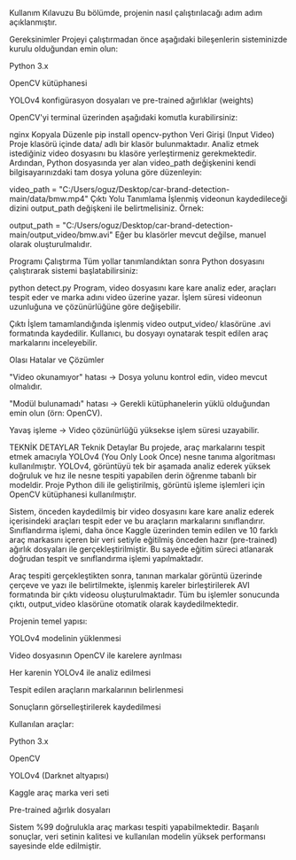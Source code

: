Kullanım Kılavuzu
Bu bölümde, projenin nasıl çalıştırılacağı adım adım açıklanmıştır.

Gereksinimler
Projeyi çalıştırmadan önce aşağıdaki bileşenlerin sisteminizde kurulu olduğundan emin olun:

Python 3.x

OpenCV kütüphanesi

YOLOv4 konfigürasyon dosyaları ve pre-trained ağırlıklar (weights)

OpenCV'yi terminal üzerinden aşağıdaki komutla kurabilirsiniz:

nginx
Kopyala
Düzenle
pip install opencv-python
Veri Girişi (Input Video)
Proje klasörü içinde data/ adlı bir klasör bulunmaktadır. Analiz etmek istediğiniz video dosyasını bu klasöre yerleştirmeniz gerekmektedir. Ardından, Python dosyasında yer alan video_path değişkenini kendi bilgisayarınızdaki tam dosya yoluna göre düzenleyin:


video_path = "C:/Users/oguz/Desktop/car-brand-detection-main/data/bmw.mp4"
Çıktı Yolu Tanımlama
İşlenmiş videonun kaydedileceği dizini output_path değişkeni ile belirtmelisiniz. Örnek:


output_path = "C:/Users/oguz/Desktop/car-brand-detection-main/output_video/bmw.avi"
Eğer bu klasörler mevcut değilse, manuel olarak oluşturulmalıdır.

Programı Çalıştırma
Tüm yollar tanımlandıktan sonra Python dosyasını çalıştırarak sistemi başlatabilirsiniz:


python detect.py
Program, video dosyasını kare kare analiz eder, araçları tespit eder ve marka adını video üzerine yazar. İşlem süresi videonun uzunluğuna ve çözünürlüğüne göre değişebilir.

Çıktı
İşlem tamamlandığında işlenmiş video output_video/ klasörüne .avi formatında kaydedilir. Kullanıcı, bu dosyayı oynatarak tespit edilen araç markalarını inceleyebilir.

Olası Hatalar ve Çözümler

"Video okunamıyor" hatası → Dosya yolunu kontrol edin, video mevcut olmalıdır.

"Modül bulunamadı" hatası → Gerekli kütüphanelerin yüklü olduğundan emin olun (örn: OpenCV).

Yavaş işleme → Video çözünürlüğü yüksekse işlem süresi uzayabilir.

TEKNİK DETAYLAR
Teknik Detaylar
Bu projede, araç markalarını tespit etmek amacıyla YOLOv4 (You Only Look Once) nesne tanıma algoritması kullanılmıştır. YOLOv4, görüntüyü tek bir aşamada analiz ederek yüksek doğruluk ve hız ile nesne tespiti yapabilen derin öğrenme tabanlı bir modeldir. Proje Python dili ile geliştirilmiş, görüntü işleme işlemleri için OpenCV kütüphanesi kullanılmıştır.

Sistem, önceden kaydedilmiş bir video dosyasını kare kare analiz ederek içerisindeki araçları tespit eder ve bu araçların markalarını sınıflandırır. Sınıflandırma işlemi, daha önce Kaggle üzerinden temin edilen ve 10 farklı araç markasını içeren bir veri setiyle eğitilmiş önceden hazır (pre-trained) ağırlık dosyaları ile gerçekleştirilmiştir. Bu sayede eğitim süreci atlanarak doğrudan tespit ve sınıflandırma işlemi yapılmaktadır.

Araç tespiti gerçekleştikten sonra, tanınan markalar görüntü üzerinde çerçeve ve yazı ile belirtilmekte, işlenmiş kareler birleştirilerek AVI formatında bir çıktı videosu oluşturulmaktadır. Tüm bu işlemler sonucunda çıktı, output_video klasörüne otomatik olarak kaydedilmektedir.

Projenin temel yapısı:

YOLOv4 modelinin yüklenmesi

Video dosyasının OpenCV ile karelere ayrılması

Her karenin YOLOv4 ile analiz edilmesi

Tespit edilen araçların markalarının belirlenmesi

Sonuçların görselleştirilerek kaydedilmesi

Kullanılan araçlar:

Python 3.x

OpenCV

YOLOv4 (Darknet altyapısı)

Kaggle araç marka veri seti

Pre-trained ağırlık dosyaları

Sistem %99 doğrulukla araç markası tespiti yapabilmektedir. Başarılı sonuçlar, veri setinin kalitesi ve kullanılan modelin yüksek performansı sayesinde elde edilmiştir.
